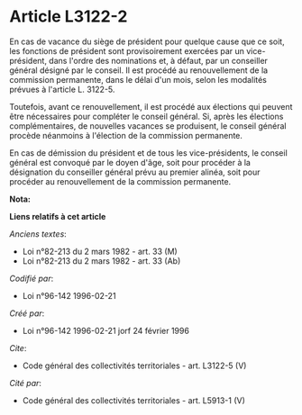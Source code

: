 # Article L3122-2

En cas de vacance du siège de président pour quelque cause que ce soit, les fonctions de président sont provisoirement
exercées par un vice-président, dans l'ordre des nominations et, à défaut, par un conseiller général désigné par le conseil.
Il est procédé au renouvellement de la commission permanente, dans le délai d'un mois, selon les modalités prévues à
l'article L. 3122-5. 

Toutefois, avant ce renouvellement, il est procédé aux élections qui peuvent être nécessaires pour compléter le conseil
général. Si, après les élections complémentaires, de nouvelles vacances se produisent, le conseil général procède néanmoins à
l'élection de la commission permanente. 

En cas de démission du président et de tous les vice-présidents, le conseil général est convoqué par le doyen d'âge, soit
pour procéder à la désignation du conseiller général prévu au premier alinéa, soit pour procéder au renouvellement de la
commission permanente.

**Nota:**



**Liens relatifs à cet article**

_Anciens textes_:

  - Loi n°82-213 du 2 mars 1982 - art. 33 (M)
  - Loi n°82-213 du 2 mars 1982 - art. 33 (Ab)

_Codifié par_:

  - Loi n°96-142 1996-02-21

_Créé par_:

  - Loi n°96-142 1996-02-21 jorf 24 février 1996

_Cite_:

  - Code général des collectivités territoriales - art. L3122-5 (V)

_Cité par_:

  - Code général des collectivités territoriales - art. L5913-1 (V)
